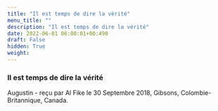 ```yaml
---
title: "Il est temps de dire la vérité"
menu_title: ""
description: "Il est temps de dire la vérité"
date: 2022-06-01 06:00:01+00:490
draft: False
hidden: True
weight:
---
```

### Il est temps de dire la vérité

Augustin - reçu par Al Fike le 30 Septembre 2018, Gibsons, Colombie-Britannique, Canada.



